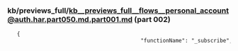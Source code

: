 ### kb/previews_full/kb__previews_full__flows__personal_account@auth.har.part050.md.part001.md (part 002)

```md
   {
                                          "functionName": "_subscribe",
      
```

```
